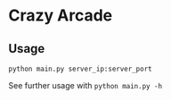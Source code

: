 # Crazy Arcade

## Usage
```python=
python main.py server_ip:server_port
```
See further usage with `python main.py -h`
